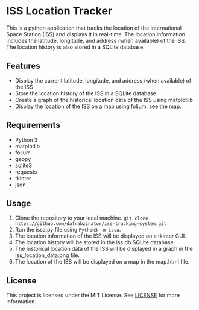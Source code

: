 # ISS Location Tracker

This is a python application that tracks the location of the International Space Station (ISS) and displays it in real-time. The location information includes the latitude, longitude, and address (when available) of the ISS. The location history is also stored in a SQLite database.

## Features
- Display the current latitude, longitude, and address (when available) of the ISS
- Store the location history of the ISS in a SQLite database
- Create a graph of the historical location data of the ISS using matplotlib
- Display the location of the ISS on a map using folium. see the [map](map.html).

## Requirements
- Python 3
- matplotlib
- folium
- geopy
- sqlite3
- requests
- tkinter
- json

## Usage
1. Clone the repository to your local machine. `git clone https://github.com/dafrabzinator/iss-tracking-system.git`
2. Run the issa.py file using `Python3 -m issa`.
3. The location information of the ISS will be displayed on a tkinter GUI.
4. The location history will be stored in the iss.db SQLite database.
5. The historical location data of the ISS will be displayed in a graph in the iss_location_data.png file.
6. The location of the ISS will be displayed on a map in the map.html file.

## License
This project is licensed under the MIT License. See [LICENSE](LICENSE) for more information.
